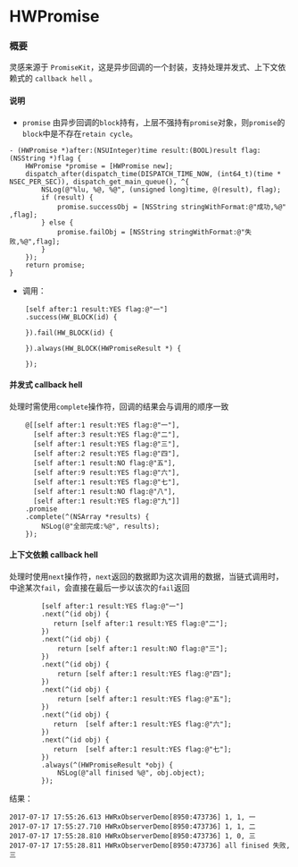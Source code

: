 # HWPromise
### 概要
灵感来源于 ```PromiseKit```，这是异步回调的一个封装，支持处理并发式、上下文依赖式的 ```callback hell``` 。

#### 说明
- ```promise``` 由异步回调的```block```持有，上层不强持有```promise```对象，则```promise```的```block```中是不存在```retain cycle```。
 
```
- (HWPromise *)after:(NSUInteger)time result:(BOOL)result flag:(NSString *)flag {
    HWPromise *promise = [HWPromise new];
    dispatch_after(dispatch_time(DISPATCH_TIME_NOW, (int64_t)(time * NSEC_PER_SEC)), dispatch_get_main_queue(), ^{
        NSLog(@"%lu, %@, %@", (unsigned long)time, @(result), flag);
        if (result) {
            promise.successObj = [NSString stringWithFormat:@"成功,%@" ,flag];
        } else {
            promise.failObj = [NSString stringWithFormat:@"失败,%@",flag];
        }
    });
    return promise;
}
```
- 调用：

```
    [self after:1 result:YES flag:@"一"]
    .success(HW_BLOCK(id) {
    
    }).fail(HW_BLOCK(id) {
    
    }).always(HW_BLOCK(HWPromiseResult *) {
        
    });
```
  
#### 并发式 callback hell
 处理时需使用```complete```操作符，回调的结果会与调用的顺序一致

```
    @[[self after:1 result:YES flag:@"一"],
      [self after:3 result:YES flag:@"二"],
      [self after:1 result:YES flag:@"三"],
      [self after:2 result:YES flag:@"四"],
      [self after:1 result:NO flag:@"五"],
      [self after:9 result:YES flag:@"六"],
      [self after:1 result:YES flag:@"七"],
      [self after:1 result:NO flag:@"八"],
      [self after:1 result:YES flag:@"九"]]
    .promise
    .complete(^(NSArray *results) {
        NSLog(@"全部完成:%@", results);
    });
```

#### 上下文依赖 callback hell
 处理时使用```next```操作符，```next```返回的数据即为这次调用的数据，当链式调用时，中途某次```fail```，会直接在最后一步以该次的```fail```返回

```
        [self after:1 result:YES flag:@"一"]
        .next(^(id obj) {
           return [self after:1 result:YES flag:@"二"];
        })
        .next(^(id obj) {
            return [self after:1 result:NO flag:@"三"];
        })
        .next(^(id obj) {
            return [self after:1 result:YES flag:@"四"];
        })
        .next(^(id obj) {
            return [self after:1 result:YES flag:@"五"];
        })
        .next(^(id obj) {
           return  [self after:1 result:YES flag:@"六"];
        })
        .next(^(id obj) {
           return  [self after:1 result:YES flag:@"七"];
        })
        .always(^(HWPromiseResult *obj) {
            NSLog(@"all finised %@", obj.object);
        });
```
结果：

```
2017-07-17 17:55:26.613 HWRxObserverDemo[8950:473736] 1, 1, 一
2017-07-17 17:55:27.710 HWRxObserverDemo[8950:473736] 1, 1, 二
2017-07-17 17:55:28.810 HWRxObserverDemo[8950:473736] 1, 0, 三
2017-07-17 17:55:28.811 HWRxObserverDemo[8950:473736] all finised 失败,三
```

